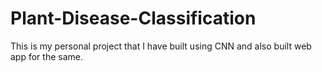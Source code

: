 # Plant-Disease-Classification
This is my personal project that I have built using CNN and also built web app for the same.
